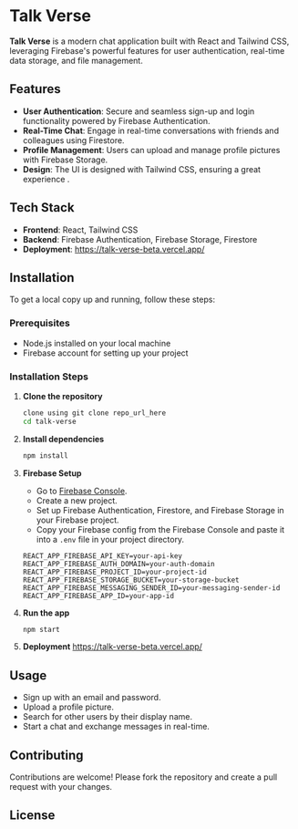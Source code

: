 

# Talk Verse

**Talk Verse** is a modern chat application built with React and Tailwind CSS, leveraging Firebase's powerful features for user authentication, real-time data storage, and file management.

## Features

- **User Authentication**: Secure and seamless sign-up and login functionality powered by Firebase Authentication.
- **Real-Time Chat**: Engage in real-time conversations with friends and colleagues using Firestore.
- **Profile Management**: Users can upload and manage profile pictures with Firebase Storage.
- **Design**: The UI is designed with Tailwind CSS, ensuring a great experience .

## Tech Stack

- **Frontend**: React, Tailwind CSS
- **Backend**: Firebase Authentication, Firebase Storage, Firestore
- **Deployment**: https://talk-verse-beta.vercel.app/
## Installation

To get a local copy up and running, follow these steps:

### Prerequisites

- Node.js installed on your local machine
- Firebase account for setting up your project

### Installation Steps

1. **Clone the repository**

    ```bash
    clone using git clone repo_url_here
    cd talk-verse
    ```

2. **Install dependencies**

    ```bash
    npm install
    ```

3. **Firebase Setup**

    - Go to [Firebase Console](https://console.firebase.google.com/).
    - Create a new project.
    - Set up Firebase Authentication, Firestore, and Firebase Storage in your Firebase project.
    - Copy your Firebase config from the Firebase Console and paste it into a `.env` file in your project directory.

    ```env
    REACT_APP_FIREBASE_API_KEY=your-api-key
    REACT_APP_FIREBASE_AUTH_DOMAIN=your-auth-domain
    REACT_APP_FIREBASE_PROJECT_ID=your-project-id
    REACT_APP_FIREBASE_STORAGE_BUCKET=your-storage-bucket
    REACT_APP_FIREBASE_MESSAGING_SENDER_ID=your-messaging-sender-id
    REACT_APP_FIREBASE_APP_ID=your-app-id
    ```

4. **Run the app**

    ```bash
    npm start
    ```

5. **Deployment**
 https://talk-verse-beta.vercel.app/

## Usage

- Sign up with an email and password.
- Upload a profile picture.
- Search for other users by their display name.
- Start a chat and exchange messages in real-time.

## Contributing

Contributions are welcome! Please fork the repository and create a pull request with your changes.

## License


